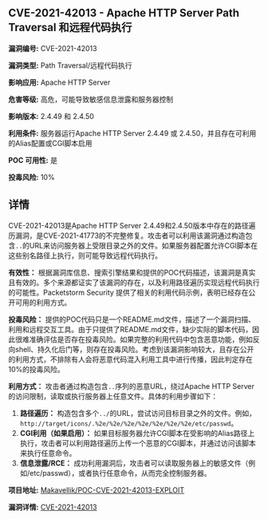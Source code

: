 ## CVE-2021-42013 - Apache HTTP Server Path Traversal 和远程代码执行

**漏洞编号:** CVE-2021-42013

**漏洞类型:** Path Traversal/远程代码执行

**影响应用:** Apache HTTP Server

**危害等级:** 高危，可能导致敏感信息泄露和服务器控制

**影响版本:** 2.4.49 和 2.4.50

**利用条件:** 服务器运行Apache HTTP Server 2.4.49 或 2.4.50，并且存在可利用的Alias配置或CGI脚本启用

**POC 可用性:** 是

**投毒风险:** 10%

## 详情

CVE-2021-42013是Apache HTTP Server 2.4.49和2.4.50版本中存在的路径遍历漏洞，是CVE-2021-41773的不完整修复。攻击者可以利用该漏洞通过构造包含`..`的URL来访问服务器上受限目录之外的文件。如果服务器配置允许CGI脚本在这些别名路径上执行，则可能导致远程代码执行。

**有效性：** 根据漏洞库信息、搜索引擎结果和提供的POC代码描述，该漏洞是真实且有效的。多个来源都证实了该漏洞的存在，以及利用路径遍历实现远程代码执行的可能性。Packetstorm Security 提供了相关的利用代码示例，表明已经存在公开可用的利用方式。

**投毒风险：** 提供的POC代码只是一个README.md文件，描述了一个漏洞扫描、利用和远程交互工具。由于只提供了README.md文件，缺少实际的脚本代码，因此很难准确评估是否存在投毒风险。如果完整的利用代码中包含恶意功能，例如反向shell、持久化后门等，则存在投毒风险。考虑到该漏洞影响较大，且存在公开的利用方式，不排除有人会将恶意代码混入利用工具中进行传播，因此判定存在10%的投毒风险。

**利用方式：** 攻击者通过构造包含`..`序列的恶意URL，绕过Apache HTTP Server的访问限制，读取或执行服务器上任意文件。具体的利用步骤如下：

1.  **路径遍历：** 构造包含多个`../`的URL，尝试访问目标目录之外的文件。例如，`http://target/icons/.%2e/%2e/%2e/%2e/%2e/%2e/%2e/etc/passwd`。
2.  **CGI利用（如果启用）：** 如果目标服务器允许CGI脚本在受影响的Alias路径上执行，攻击者可以利用路径遍历上传一个恶意的CGI脚本，并通过访问该脚本来执行任意命令。
3.  **信息泄露/RCE：** 成功利用漏洞后，攻击者可以读取服务器上的敏感文件（例如/etc/passwd），或者执行任意命令，从而完全控制服务器。

**项目地址:** [Makavellik/POC-CVE-2021-42013-EXPLOIT](https://github.com/Makavellik/POC-CVE-2021-42013-EXPLOIT)

**漏洞详情:** [CVE-2021-42013](https://nvd.nist.gov/vuln/detail/CVE-2021-42013)